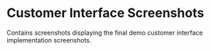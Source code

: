 # Customer Interface Screenshots

Contains screenshots displaying the final demo customer interface implementation screenshots.
